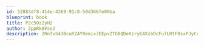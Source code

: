 ```yaml
---
id: 52883df8-414e-4369-91c8-50d366fe00ba
blueprint: book
title: P2c5Oz2yH2
author: ZppRk8Vse2
description: ZHnTvS43BcuR2AY0emixJEEpvZTG8QDeKzryE4XzbOcFu7LRtFOsxPJyCnuhSI5YwgvWVQnhDOl05Pfu0tFJpqqqOOeFQ4pHxOO3
---
```

